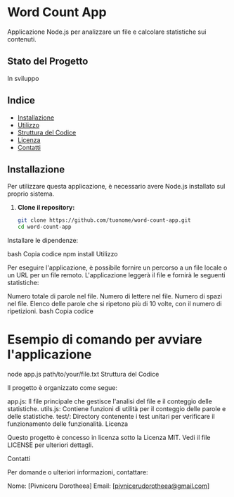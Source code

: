 # Word Count App

Applicazione Node.js per analizzare un file e calcolare statistiche sui contenuti.

## Stato del Progetto

In sviluppo

## Indice

- [Installazione](#installazione)
- [Utilizzo](#utilizzo)
- [Struttura del Codice](#struttura-del-codice)
- [Licenza](#licenza)
- [Contatti](#contatti)

## Installazione

Per utilizzare questa applicazione, è necessario avere Node.js installato sul proprio sistema.

1. **Clone il repository:**

   ```bash
   git clone https://github.com/tuonome/word-count-app.git
   cd word-count-app
Installare le dipendenze:

bash
Copia codice
npm install
Utilizzo

Per eseguire l'applicazione, è possibile fornire un percorso a un file locale o un URL per un file remoto. L'applicazione leggerà il file e fornirà le seguenti statistiche:

Numero totale di parole nel file.
Numero di lettere nel file.
Numero di spazi nel file.
Elenco delle parole che si ripetono più di 10 volte, con il numero di ripetizioni.
bash
Copia codice
# Esempio di comando per avviare l'applicazione
node app.js path/to/your/file.txt
Struttura del Codice

Il progetto è organizzato come segue:

app.js: Il file principale che gestisce l'analisi del file e il conteggio delle statistiche.
utils.js: Contiene funzioni di utilità per il conteggio delle parole e delle statistiche.
test/: Directory contenente i test unitari per verificare il funzionamento delle funzionalità.
Licenza

Questo progetto è concesso in licenza sotto la Licenza MIT. Vedi il file LICENSE per ulteriori dettagli.

Contatti

Per domande o ulteriori informazioni, contattare:

Nome: [Pivniceru Dorotheea]
Email: [pivnicerudorotheea@gmail.com]


